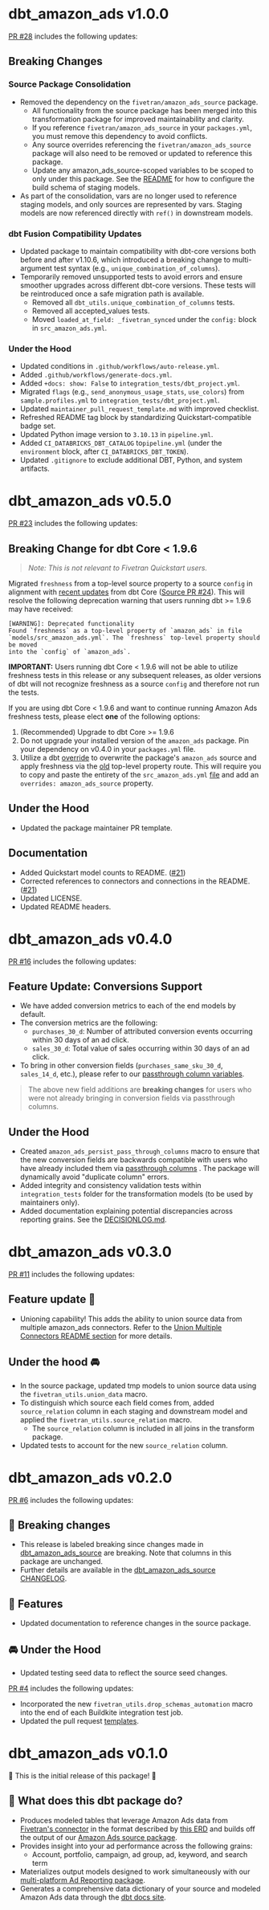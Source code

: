# dbt_amazon_ads v1.0.0

[PR #28](https://github.com/fivetran/dbt_amazon_ads/pull/28) includes the following updates:

## Breaking Changes

### Source Package Consolidation
- Removed the dependency on the `fivetran/amazon_ads_source` package.
  - All functionality from the source package has been merged into this transformation package for improved maintainability and clarity.
  - If you reference `fivetran/amazon_ads_source` in your `packages.yml`, you must remove this dependency to avoid conflicts.
  - Any source overrides referencing the `fivetran/amazon_ads_source` package will also need to be removed or updated to reference this package.
  - Update any amazon_ads_source-scoped variables to be scoped to only under this package. See the [README](https://github.com/fivetran/dbt_amazon_ads/blob/main/README.md) for how to configure the build schema of staging models.
- As part of the consolidation, vars are no longer used to reference staging models, and only sources are represented by vars. Staging models are now referenced directly with `ref()` in downstream models.


### dbt Fusion Compatibility Updates
- Updated package to maintain compatibility with dbt-core versions both before and after v1.10.6, which introduced a breaking change to multi-argument test syntax (e.g., `unique_combination_of_columns`).
- Temporarily removed unsupported tests to avoid errors and ensure smoother upgrades across different dbt-core versions. These tests will be reintroduced once a safe migration path is available.
  - Removed all `dbt_utils.unique_combination_of_columns` tests.
  - Removed all accepted_values tests.
  - Moved `loaded_at_field: _fivetran_synced` under the `config:` block in `src_amazon_ads.yml`.

### Under the Hood

- Updated conditions in `.github/workflows/auto-release.yml`.
- Added `.github/workflows/generate-docs.yml`.
- Added `+docs: show: False` to `integration_tests/dbt_project.yml`.
- Migrated `flags` (e.g., `send_anonymous_usage_stats`, `use_colors`) from `sample.profiles.yml` to `integration_tests/dbt_project.yml`.
- Updated `maintainer_pull_request_template.md` with improved checklist.
- Refreshed README tag block by standardizing Quickstart-compatible badge set.
- Updated Python image version to `3.10.13` in `pipeline.yml`.
- Added `CI_DATABRICKS_DBT_CATALOG` to`pipeline.yml` (under the `environment` block, after `CI_DATABRICKS_DBT_TOKEN`).
- Updated `.gitignore` to exclude additional DBT, Python, and system artifacts.

# dbt_amazon_ads v0.5.0

[PR #23](https://github.com/fivetran/dbt_amazon_ads/pull/23) includes the following updates:

## Breaking Change for dbt Core < 1.9.6
> *Note: This is not relevant to Fivetran Quickstart users.*

Migrated `freshness` from a top-level source property to a source `config` in alignment with [recent updates](https://github.com/dbt-labs/dbt-core/issues/11506) from dbt Core ([Source PR #24](https://github.com/fivetran/dbt_amazon_ads_source/pull/24)). This will resolve the following deprecation warning that users running dbt >= 1.9.6 may have received:

```
[WARNING]: Deprecated functionality
Found `freshness` as a top-level property of `amazon_ads` in file
`models/src_amazon_ads.yml`. The `freshness` top-level property should be moved
into the `config` of `amazon_ads`.
```

**IMPORTANT:** Users running dbt Core < 1.9.6 will not be able to utilize freshness tests in this release or any subsequent releases, as older versions of dbt will not recognize freshness as a source `config` and therefore not run the tests.

If you are using dbt Core < 1.9.6 and want to continue running Amazon Ads freshness tests, please elect **one** of the following options:
  1. (Recommended) Upgrade to dbt Core >= 1.9.6
  2. Do not upgrade your installed version of the `amazon_ads` package. Pin your dependency on v0.4.0 in your `packages.yml` file.
  3. Utilize a dbt [override](https://docs.getdbt.com/reference/resource-properties/overrides) to overwrite the package's `amazon_ads` source and apply freshness via the [old](https://github.com/fivetran/dbt_amazon_ads_source/blob/main/models/src_amazon_ads.yml#L11-L13) top-level property route. This will require you to copy and paste the entirety of the `src_amazon_ads.yml` [file](https://github.com/fivetran/dbt_amazon_ads_source/blob/main/models/src_amazon_ads.yml#L4-L369) and add an `overrides: amazon_ads_source` property.

## Under the Hood
- Updated the package maintainer PR template.

## Documentation
- Added Quickstart model counts to README. ([#21](https://github.com/fivetran/dbt_amazon_ads/pull/21))
- Corrected references to connectors and connections in the README. ([#21](https://github.com/fivetran/dbt_amazon_ads/pull/21))
- Updated LICENSE.
- Updated README headers.

# dbt_amazon_ads v0.4.0
[PR #16](https://github.com/fivetran/dbt_amazon_ads/pull/16) includes the following updates:

## Feature Update: Conversions Support
- We have added conversion metrics to each of the end models by default.
- The conversion metrics are the following:
  - `purchases_30_d`: Number of attributed conversion events occurring within 30 days of an ad click.
  - `sales_30_d`: Total value of sales occurring within 30 days of an ad click.
- To bring in other conversion fields (`purchases_same_sku_30_d`, `sales_14_d`, etc.), please refer to our [passthrough column variables](https://github.com/fivetran/dbt_amazon_ads_source?tab=readme-ov-file#passing-through-additional-metrics).

> The above new field additions are **breaking changes** for users who were not already bringing in conversion fields via passthrough columns.

## Under the Hood
- Created `amazon_ads_persist_pass_through_columns` macro to ensure that the new conversion fields are backwards compatible with users who have already included them via [passthrough columns](https://github.com/fivetran/dbt_amazon_ads?tab=readme-ov-file#passing-through-additional-metrics) . The package will dynamically avoid "duplicate column" errors.
- Added integrity and consistency validation tests within `integration_tests` folder for the transformation models (to be used by maintainers only).
- Added documentation explaining potential discrepancies across reporting grains. See the [DECISIONLOG.md](https://github.com/fivetran/dbt_amazon_ads/blob/main/DECISIONLOG.md).

# dbt_amazon_ads v0.3.0
[PR #11](https://github.com/fivetran/dbt_amazon_ads/pull/11) includes the following updates:
## Feature update 🎉
- Unioning capability! This adds the ability to union source data from multiple amazon_ads connectors. Refer to the [Union Multiple Connectors README section](https://github.com/fivetran/dbt_amazon_ads/blob/main/README.md#union-multiple-connectors) for more details.

## Under the hood 🚘
- In the source package, updated tmp models to union source data using the `fivetran_utils.union_data` macro. 
- To distinguish which source each field comes from, added `source_relation` column in each staging and downstream model and applied the `fivetran_utils.source_relation` macro.
  - The `source_relation` column is included in all joins in the transform package. 
- Updated tests to account for the new `source_relation` column.

# dbt_amazon_ads v0.2.0
[PR #6](https://github.com/fivetran/dbt_amazon_ads/pull/6) includes the following updates:
## 🚨 Breaking changes
- This release is labeled breaking since changes made in [dbt_amazon_ads_source](https://github.com/fivetran/dbt_amazon_ads_source) are breaking. Note that columns in this package are unchanged.
- Further details are available in the [dbt_amazon_ads_source CHANGELOG](https://github.com/fivetran/dbt_amazon_ads_source/blob/main/CHANGELOG.md).
## 🎉 Features
- Updated documentation to reference changes in the source package.

 ## 🚘 Under the Hood
- Updated testing seed data to reflect the source seed changes.

 [PR #4](https://github.com/fivetran/dbt_amazon_ads/pull/4) includes the following updates:
- Incorporated the new `fivetran_utils.drop_schemas_automation` macro into the end of each Buildkite integration test job.
- Updated the pull request [templates](/.github).

 # dbt_amazon_ads v0.1.0
🎉 This is the initial release of this package! 🎉
## 📣 What does this dbt package do?
- Produces modeled tables that leverage Amazon Ads data from [Fivetran's connector](https://fivetran.com/docs/applications/amazon-ads) in the format described by [this ERD](https://fivetran.com/docs/applications/amazon-ads#schemainformation) and builds off the output of our [Amazon Ads source package](https://github.com/fivetran/dbt_amazon_ads_source).
- Provides insight into your ad performance across the following grains:
  - Account, portfolio, campaign, ad group, ad, keyword, and search term
- Materializes output models designed to work simultaneously with our [multi-platform Ad Reporting package](https://github.com/fivetran/dbt_ad_reporting).
- Generates a comprehensive data dictionary of your source and modeled Amazon Ads data through the [dbt docs site](https://fivetran.github.io/dbt_amazon_ads/).
